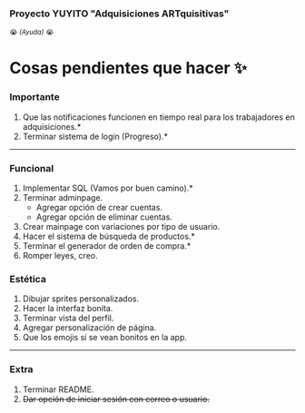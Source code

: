 ### Proyecto YUYITO "Adquisiciones ARTquisitivas"
<small> 😭 *(Ayuda)* 😭 </small>
# Cosas pendientes que hacer ✨

### **Importante**
1. Que las notificaciones funcionen en tiempo real para los trabajadores en adquisiciones.*
2. Terminar sistema de login (Progreso).*

***

### Funcional
1. Implementar SQL (Vamos por buen camino).*
2. Terminar adminpage.
    - Agregar opción de crear cuentas.
    - Agregar opción de eliminar cuentas.
3. Crear mainpage con variaciones por tipo de usuario.
4. Hacer el sistema de búsqueda de productos.*
5. Terminar el generador de orden de compra.*
6. Romper leyes, creo.

### Estética
1. Dibujar sprites personalizados.
2. Hacer la interfaz bonita.
3. Terminar vista del perfil.
4. Agregar personalización de página.
5. Que los emojis sí se vean bonitos en la app.


***

### Extra
1. Terminar README.
2. ~~Dar opción de iniciar sesión con correo o usuario.~~
